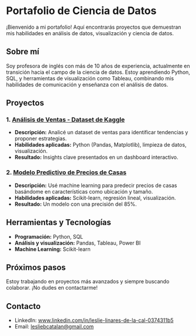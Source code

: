 # Portafolio de Ciencia de Datos

¡Bienvenido a mi portafolio! Aquí encontrarás proyectos que demuestran mis habilidades en análisis de datos, visualización y ciencia de datos.  

## Sobre mí  
Soy profesora de inglés con más de 10 años de experiencia, actualmente en transición hacia el campo de la ciencia de datos. Estoy aprendiendo Python, SQL, y herramientas de visualización como Tableau, combinando mis habilidades de comunicación y enseñanza con el análisis de datos.  

## Proyectos  
### 1. [Análisis de Ventas - Dataset de Kaggle](#)
- **Descripción:** Analicé un dataset de ventas para identificar tendencias y proponer estrategias.  
- **Habilidades aplicadas:** Python (Pandas, Matplotlib), limpieza de datos, visualización.  
- **Resultado:** Insights clave presentados en un dashboard interactivo.  

### 2. [Modelo Predictivo de Precios de Casas](#)
- **Descripción:** Usé machine learning para predecir precios de casas basándome en características como ubicación y tamaño.  
- **Habilidades aplicadas:** Scikit-learn, regresión lineal, visualización.  
- **Resultado:** Un modelo con una precisión del 85%.  

## Herramientas y Tecnologías  
- **Programación:** Python, SQL  
- **Análisis y visualización:** Pandas, Tableau, Power BI  
- **Machine Learning:** Scikit-learn  

## Próximos pasos  
Estoy trabajando en proyectos más avanzados y siempre buscando colaborar. ¡No dudes en contactarme!  

## Contacto  
- LinkedIn: www.linkedin.com/in/leslie-linares-de-la-cal-0374311b5 
- Email: lesliebcatalan@gmail.com
